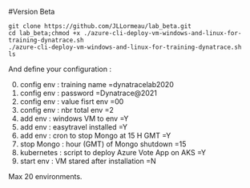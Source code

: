 #Version Beta
   
    git clone https://github.com/JLLormeau/lab_beta.git
    cd lab_beta;chmod +x ./azure-cli-deploy-vm-windows-and-linux-for-training-dynatrace.sh
    ./azure-cli-deploy-vm-windows-and-linux-for-training-dynatrace.sh
    ls
      
And define your configuration :

0. config env : training name =dynatracelab2020
1. config env : password =Dynatrace@2021
2. config env : value fisrt env =00
3. config env : nbr total env =2
4. add env : windows VM to env =Y
5. add env : easytravel installed =Y
6. add env : cron to stop Mongo at 15 H GMT =Y
7. stop Mongo : hour (GMT) of Mongo shutdown =15
8. kubernetes : script to deploy Azure Vote App on AKS =Y
9. start env : VM stared after installation =N

Max 20 environments.
